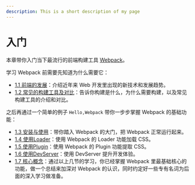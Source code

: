```yaml
---
description: This is a short description of my page
---
```


# 入门
本章带你入门当下最流行的前端构建工具 [Webpack](https://webpack.js.org)。

学习 Webpack 前需要先知道为什么需要它：

- [1.1 前端的发展](1.1前端的发展.md)：介绍近年来 Web 开发里出现的新技术和发展趋势。
- [1.2 常见的构建工具及对比](1.2常见的构建工具及对比.md)：告诉你构建是什么，为什么需要构建，以及常见构建工具的介绍和对比。

之后再通过一个简单的例子 `Hello,Webpack` 带你一步步掌握 Webpack 的基础功能：

- [1.3 安装与使用](1.3安装与使用.md)：带你踏入 Webpack 的大门，把 Webpack 正常运行起来。
- [1.4 使用Loader](1.4使用Loader.md)：使用 Webpack 的 Loader 功能加载 CSS。
- [1.5 使用Plugin](1.5使用Plugin.md)：使用 Webpack 的 Plugin 功能提取 CSS。
- [1.6 使用DevServer](1.6使用DevServer.md)：使用 DevServer 提升开发体验。
- [1.7 核心概念](1.7核心概念.md)：通过以上几节的学习，你已经掌握 Webpack 里最基础核心的功能，做一个总结来加深对 Webpack 的认识，同时约定好一些专有名词为后面的深入学习做准备。
